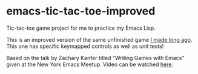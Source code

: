 # emacs-tic-tac-toe-improved
Tic-tac-toe game project for me to practice my Emacs Lisp.

This is an improved version of the same unfinished game [I made long ago](https://github.com/accidentalrebel/emacs-tic-tac-toe-game). This one has specific keymapped controls as well as unit tests!

Based on the talk by Zachary Kanfer titled "Writing Games with Emacs" given at the New York Emacs Meetup. Video can be watched [here](https://www.youtube.com/watch?v=gk39mp8Vy4M).